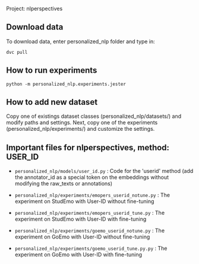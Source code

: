 Project: nlperspectives

## Download data

To download data, enter personalized_nlp folder and type in:

`dvc pull`

## How to run experiments

`python -m personalized_nlp.experiments.jester`

## How to add new dataset

Copy one of existings dataset classes (personalized_nlp/datasets/) and modify paths and settings. Next, copy one of the experiments (personalized_nlp/experiments/) and customize the settings.

## Important files for nlperspectives, method: USER_ID

- `personalized_nlp/models/user_id.py`	: Code for the 'userid' method (add the annotator_id as a special token on the embeddings without modifying the raw_texts or annotations)

- `personalized_nlp/experiments/emopers_userid_notune.py`	: The experiment on StudEmo with User-ID without fine-tuning

- `personalized_nlp/experiments/emopers_userid_tune.py`	: The experiment on StudEmo with User-ID with fine-tuning

- `personalized_nlp/experiments/goemo_userid_notune.py`	: The experiment on GoEmo with User-ID without fine-tuning

- `personalized_nlp/experiments/goemo_userid_tune.py.py`	: The experiment on GoEmo with User-ID with fine-tuning
